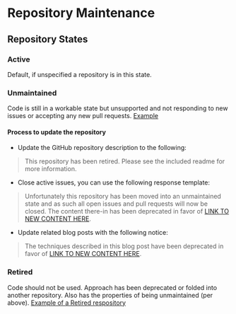 # Repository Maintenance

## Repository States

### Active

Default, if unspecified a repository is in this state.

### Unmaintained

Code is still in a workable state but unsupported and not responding to new issues or accepting any new pull requests. [Example](https://github.com/filamentgroup/jQuery-Equal-Heights)

#### Process to update the repository

* Update the GitHub repository description to the following:

> This repository has been retired. Please see the included readme for more information.

* Close active issues, you can use the following response template:

> Unfortunately this repository has been moved into an unmaintained state and as such all open issues and pull requests will now be closed. The content there-in has been deprecated in favor of [LINK TO NEW CONTENT HERE]().

* Update related blog posts with the following notice:

> The techniques described in this blog post have been deprecated in favor of [LINK TO NEW CONTENT HERE]().

### Retired

Code should not be used. Approach has been deprecated or folded into another repository. Also has the properties of being unmaintained (per above). [Example of a Retired respository](https://github.com/filamentgroup/face-off/)